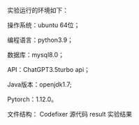 实验运行的环境如下：

操作系统：ubuntu 64位；

编程语言：python3.9；

数据库：mysql8.0；

API：ChatGPT3.5turbo api；

Java版本：openjdk1.7;

Pytorch：1.12.0。

文件结构：
Codefixer 源代码
result    实验结果

